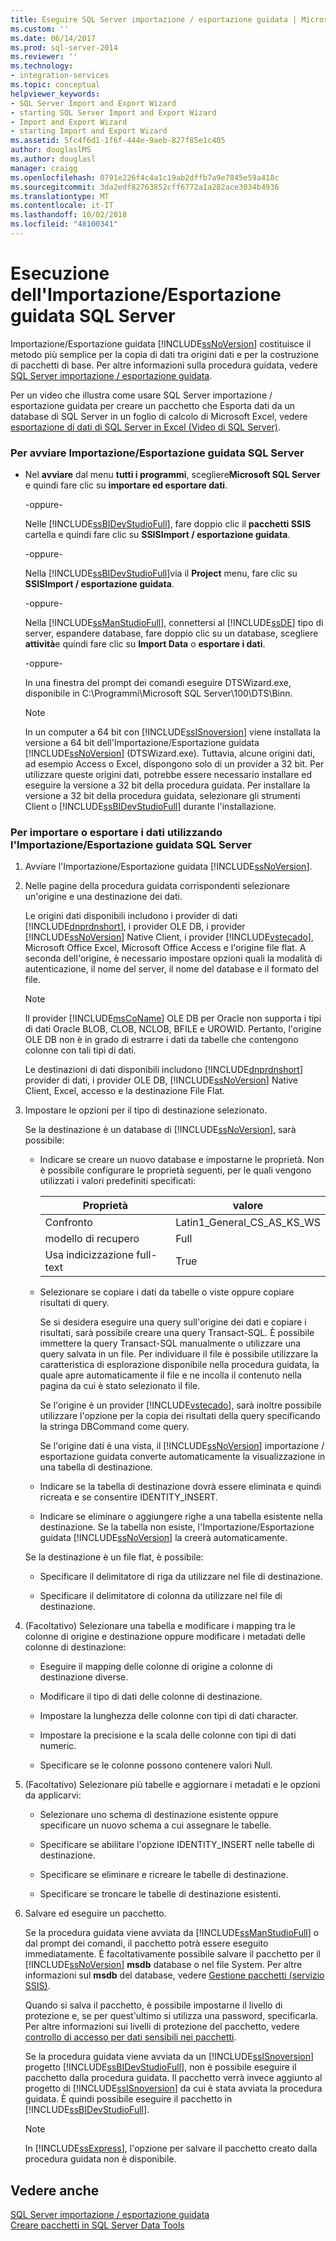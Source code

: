 ```yaml
---
title: Eseguire SQL Server importazione / esportazione guidata | Microsoft Docs
ms.custom: ''
ms.date: 06/14/2017
ms.prod: sql-server-2014
ms.reviewer: ''
ms.technology:
- integration-services
ms.topic: conceptual
helpviewer_keywords:
- SQL Server Import and Export Wizard
- starting SQL Server Import and Export Wizard
- Import and Export Wizard
- starting Import and Export Wizard
ms.assetid: 5fc4f6d1-1f6f-444e-9aeb-827f85e1c405
author: douglaslMS
ms.author: douglasl
manager: craigg
ms.openlocfilehash: 0791e226f4c4a1c19ab2dffb7a9e7845e59a418c
ms.sourcegitcommit: 3da2edf82763852cff6772a1a282ace3034b4936
ms.translationtype: MT
ms.contentlocale: it-IT
ms.lasthandoff: 10/02/2018
ms.locfileid: "48100341"
---
```

# <a name="run-the-sql-server-import-and-export-wizard"></a>Esecuzione dell'Importazione/Esportazione guidata SQL Server
  Importazione/Esportazione guidata [!INCLUDE[ssNoVersion](../../includes/ssnoversion-md.md)] costituisce il metodo più semplice per la copia di dati tra origini dati e per la costruzione di pacchetti di base. Per altre informazioni sulla procedura guidata, vedere [SQL Server importazione / esportazione guidata](import-and-export-data-with-the-sql-server-import-and-export-wizard.md).  
  
 Per un video che illustra come usare SQL Server importazione / esportazione guidata per creare un pacchetto che Esporta dati da un database di SQL Server in un foglio di calcolo di Microsoft Excel, vedere [esportazione di dati di SQL Server in Excel (Video di SQL Server)](http://go.microsoft.com/fwlink/?LinkId=131024).  
  
### <a name="to-start-the-sql-server-import-and-export-wizard"></a>Per avviare Importazione/Esportazione guidata SQL Server  
  
-   Nel **avviare** dal menu **tutti i programmi**, scegliere**Microsoft SQL Server** e quindi fare clic su **importare ed esportare dati**.  
  
     -oppure-  
  
     Nelle [!INCLUDE[ssBIDevStudioFull](../../includes/ssbidevstudiofull-md.md)], fare doppio clic il **pacchetti SSIS** cartella e quindi fare clic su **SSISImport / esportazione guidata**.  
  
     -oppure-  
  
     Nella [!INCLUDE[ssBIDevStudioFull](../../includes/ssbidevstudiofull-md.md)]via il **Project** menu, fare clic su **SSISImport / esportazione guidata**.  
  
     -oppure-  
  
     Nella [!INCLUDE[ssManStudioFull](../../includes/ssmanstudiofull-md.md)], connettersi al [!INCLUDE[ssDE](../../includes/ssde-md.md)] tipo di server, espandere database, fare doppio clic su un database, scegliere **attività**e quindi fare clic su **Import Data** o **esportare i dati**.  
  
     -oppure-  
  
     In una finestra del prompt dei comandi eseguire DTSWizard.exe, disponibile in C:\Programmi\Microsoft SQL Server\100\DTS\Binn.  
  
    > [!NOTE]  
    >  In un computer a 64 bit con [!INCLUDE[ssISnoversion](../../includes/ssisnoversion-md.md)] viene installata la versione a 64 bit dell'Importazione/Esportazione guidata [!INCLUDE[ssNoVersion](../../includes/ssnoversion-md.md)] (DTSWizard.exe). Tuttavia, alcune origini dati, ad esempio Access o Excel, dispongono solo di un provider a 32 bit. Per utilizzare queste origini dati, potrebbe essere necessario installare ed eseguire la versione a 32 bit della procedura guidata. Per installare la versione a 32 bit della procedura guidata, selezionare gli strumenti Client o [!INCLUDE[ssBIDevStudioFull](../../includes/ssbidevstudiofull-md.md)] durante l'installazione.  
  
### <a name="to-import-or-export-data-by-using-the-sql-server-import-and-export-wizard"></a>Per importare o esportare i dati utilizzando l'Importazione/Esportazione guidata SQL Server  
  
1.  Avviare l'Importazione/Esportazione guidata [!INCLUDE[ssNoVersion](../../includes/ssnoversion-md.md)].  
  
2.  Nelle pagine della procedura guidata corrispondenti selezionare un'origine e una destinazione dei dati.  
  
     Le origini dati disponibili includono i provider di dati [!INCLUDE[dnprdnshort](../../includes/dnprdnshort-md.md)], i provider OLE DB, i provider [!INCLUDE[ssNoVersion](../../includes/ssnoversion-md.md)] Native Client, i provider [!INCLUDE[vstecado](../../includes/vstecado-md.md)], Microsoft Office Excel, Microsoft Office Access e l'origine file flat. A seconda dell'origine, è necessario impostare opzioni quali la modalità di autenticazione, il nome del server, il nome del database e il formato del file.  
  
    > [!NOTE]  
    >  Il provider [!INCLUDE[msCoName](../../includes/msconame-md.md)] OLE DB per Oracle non supporta i tipi di dati Oracle BLOB, CLOB, NCLOB, BFILE e UROWID. Pertanto, l'origine OLE DB non è in grado di estrarre i dati da tabelle che contengono colonne con tali tipi di dati.  
  
     Le destinazioni di dati disponibili includono [!INCLUDE[dnprdnshort](../../includes/dnprdnshort-md.md)] provider di dati, i provider OLE DB, [!INCLUDE[ssNoVersion](../../includes/ssnoversion-md.md)] Native Client, Excel, accesso e la destinazione File Flat.  
  
3.  Impostare le opzioni per il tipo di destinazione selezionato.  
  
     Se la destinazione è un database di [!INCLUDE[ssNoVersion](../../includes/ssnoversion-md.md)], sarà possibile:  
  
    -   Indicare se creare un nuovo database e impostarne le proprietà. Non è possibile configurare le proprietà seguenti, per le quali vengono utilizzati i valori predefiniti specificati:  
  
        |Proprietà|valore|  
        |--------------|-----------|  
        |Confronto|Latin1_General_CS_AS_KS_WS|  
        |modello di recupero|Full|  
        |Usa indicizzazione full-text|True|  
  
    -   Selezionare se copiare i dati da tabelle o viste oppure copiare risultati di query.  
  
         Se si desidera eseguire una query sull'origine dei dati e copiare i risultati, sarà possibile creare una query Transact-SQL. È possibile immettere la query Transact-SQL manualmente o utilizzare una query salvata in un file. Per individuare il file è possibile utilizzare la caratteristica di esplorazione disponibile nella procedura guidata, la quale apre automaticamente il file e ne incolla il contenuto nella pagina da cui è stato selezionato il file.  
  
         Se l'origine è un provider [!INCLUDE[vstecado](../../includes/vstecado-md.md)], sarà inoltre possibile utilizzare l'opzione per la copia dei risultati della query specificando la stringa DBCommand come query.  
  
         Se l'origine dati è una vista, il [!INCLUDE[ssNoVersion](../../includes/ssnoversion-md.md)] importazione / esportazione guidata converte automaticamente la visualizzazione in una tabella di destinazione.  
  
    -   Indicare se la tabella di destinazione dovrà essere eliminata e quindi ricreata e se consentire IDENTITY_INSERT.  
  
    -   Indicare se eliminare o aggiungere righe a una tabella esistente nella destinazione. Se la tabella non esiste, l'Importazione/Esportazione guidata [!INCLUDE[ssNoVersion](../../includes/ssnoversion-md.md)] la creerà automaticamente.  
  
     Se la destinazione è un file flat, è possibile:  
  
    -   Specificare il delimitatore di riga da utilizzare nel file di destinazione.  
  
    -   Specificare il delimitatore di colonna da utilizzare nel file di destinazione.  
  
4.  (Facoltativo) Selezionare una tabella e modificare i mapping tra le colonne di origine e destinazione oppure modificare i metadati delle colonne di destinazione:  
  
    -   Eseguire il mapping delle colonne di origine a colonne di destinazione diverse.  
  
    -   Modificare il tipo di dati delle colonne di destinazione.  
  
    -   Impostare la lunghezza delle colonne con tipi di dati character.  
  
    -   Impostare la precisione e la scala delle colonne con tipi di dati numeric.  
  
    -   Specificare se le colonne possono contenere valori Null.  
  
5.  (Facoltativo) Selezionare più tabelle e aggiornare i metadati e le opzioni da applicarvi:  
  
    -   Selezionare uno schema di destinazione esistente oppure specificare un nuovo schema a cui assegnare le tabelle.  
  
    -   Specificare se abilitare l'opzione IDENTITY_INSERT nelle tabelle di destinazione.  
  
    -   Specificare se eliminare e ricreare le tabelle di destinazione.  
  
    -   Specificare se troncare le tabelle di destinazione esistenti.  
  
6.  Salvare ed eseguire un pacchetto.  
  
     Se la procedura guidata viene avviata da [!INCLUDE[ssManStudioFull](../../includes/ssmanstudiofull-md.md)] o dal prompt dei comandi, il pacchetto potrà essere eseguito immediatamente. È facoltativamente possibile salvare il pacchetto per il [!INCLUDE[ssNoVersion](../../includes/ssnoversion-md.md)] **msdb** database o nel file System. Per altre informazioni sul **msdb** del database, vedere [Gestione pacchetti &#40;servizio SSIS&#41;](../service/package-management-ssis-service.md).  
  
     Quando si salva il pacchetto, è possibile impostarne il livello di protezione e, se per quest'ultimo si utilizza una password, specificarla. Per altre informazioni sui livelli di protezione del pacchetto, vedere [controllo di accesso per dati sensibili nei pacchetti](../security/access-control-for-sensitive-data-in-packages.md).  
  
     Se la procedura guidata viene avviata da un [!INCLUDE[ssISnoversion](../../includes/ssisnoversion-md.md)] progetto [!INCLUDE[ssBIDevStudioFull](../../includes/ssbidevstudiofull-md.md)], non è possibile eseguire il pacchetto dalla procedura guidata. Il pacchetto verrà invece aggiunto al progetto di [!INCLUDE[ssISnoversion](../../includes/ssisnoversion-md.md)] da cui è stata avviata la procedura guidata. È quindi possibile eseguire il pacchetto in [!INCLUDE[ssBIDevStudioFull](../../includes/ssbidevstudiofull-md.md)].  
  
    > [!NOTE]  
    >  In [!INCLUDE[ssExpress](../../includes/ssexpress-md.md)], l'opzione per salvare il pacchetto creato dalla procedura guidata non è disponibile.  
  
## <a name="see-also"></a>Vedere anche  
 [SQL Server importazione / esportazione guidata](import-and-export-data-with-the-sql-server-import-and-export-wizard.md)   
 [Creare pacchetti in SQL Server Data Tools](../create-packages-in-sql-server-data-tools.md)  
  
  
